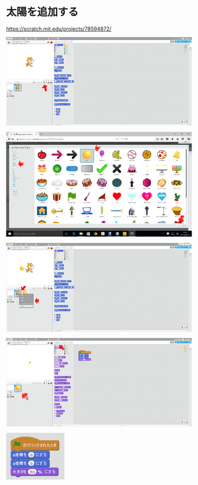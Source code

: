 # 太陽を追加する
https://scratch.mit.edu/projects/78594872/


![](f1_001a.png)

![](f1_002a.png)

![](f1_003a.png)

![](f1_004a.png)

![](f1_005a.png)